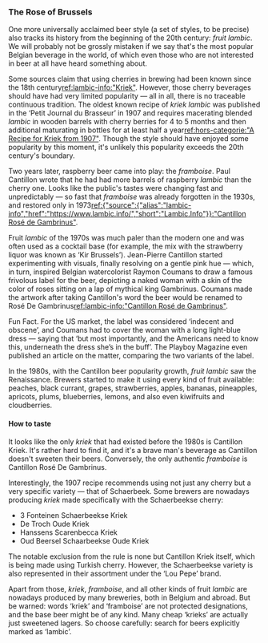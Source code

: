 ### The Rose of Brussels

One more universally acclaimed beer style (a set of styles, to be precise) also tracks its history from the beginning of the 20th century: *fruit lambic*. We will probably not be grossly mistaken if we say that's the most popular Belgian beverage in the world, of which even those who are not interested in beer at all have heard something about.

Some sources claim that using cherries in brewing had been known since the 18th century[ref:lambic-info:"Kriek"](https://www.lambic.info/Kriek). However, those cherry beverages should have had very limited popularity — all in all, there is no traceable continuous tradition. The oldest known recipe of *kriek lambic* was published in the ‘Petit Journal du Brasseur’ in 1907 and requires macerating blended *lambic* in wooden barrels with cherry berries for 4 to 5 months and then additional maturating in bottles for at least half a year[ref:hors-categorie:"A Recipe for Kriek from 1907"](http://www.horscategoriebrewing.com/2018/10/a-recipe-for-kriek-from-1907.html). Though the style should have enjoyed some popularity by this moment, it's unlikely this popularity exceeds the 20th century's boundary.

Two years later, raspberry beer came into play: the *framboise*. Paul Cantillon wrote that he had had more barrels of raspberry *lambic* than the cherry one. Looks like the public's tastes were changing fast and unpredictably — so fast that *framboise* was already forgotten in the 1930s, and restored only in 1973[ref:{"source":{"alias":"lambic-info","href":"https://www.lambic.info/","short":"Lambic.Info"}}:"Cantillon Rosé de Gambrinus"](https://www.lambic.info/Cantillon_Ros%C3%A9_de_Gambrinus).

Fruit *lambic* of the 1970s was much paler than the modern one and was often used as a cocktail base (for example, the mix with the strawberry liquor was known as ‘Kir Brussels’). Jean-Pierre Cantillon started experimenting with visuals, finally resolving on a gentle pink hue — which, in turn, inspired Belgian watercolorist Raymon Coumans to draw a famous frivolous label for the beer, depicting a naked woman with a skin of the color of roses sitting on a lap of mythical king Gambrinus. Coumans made the artwork after taking Cantillon's word the beer would be renamed to Rosé De Gambrinus[ref:lambic-info:"Cantillon Rosé de Gambrinus"](https://www.lambic.info/Cantillon_Ros%C3%A9_de_Gambrinus).

Fun Fact. For the US market, the label was considered ‘indecent and obscene’, and Coumans had to cover the woman with a long light-blue dress — saying that ‘but most importantly, and the Americans need to know this, underneath the dress she’s in the buff’. The Playboy Magazine even published an article on the matter, comparing the two variants of the label.

In the 1980s, with the Cantillon beer popularity growth, *fruit lambic* saw the Renaissance. Brewers started to make it using every kind of fruit available: peaches, black currant, grapes, strawberries, apples, bananas, pineapples, apricots, plums, blueberries, lemons, and also even kiwifruits and cloudberries.

#### How to taste

It looks like the only *kriek* that had existed before the 1980s is Cantillon Kriek. It's rather hard to find it, and it's a brave man's beverage as Cantillon doesn't sweeten their beers. Conversely, the only authentic *framboise* is Cantillon Rosé De Gambrinus.

Interestingly, the 1907 recipe recommends using not just any cherry but a very specific variety — that of Schaerbeek. Some brewers are nowadays producing *kriek* made specifically with the Schaerbeekse cherry:

  * 3 Fonteinen Schaerbeekse Kriek
  * De Troch Oude Kriek
  * Hanssens Scarenbecca Kriek
  * Oud Beersel Schaarbeekse Oude Kriek

The notable exclusion from the rule is none but Cantillon Kriek itself, which is being made using Turkish cherry. However, the Schaerbeekse variety is also represented in their assortment under the ‘Lou Pepe’ brand.

Apart from those, *kriek*, *framboise*, and all other kinds of fruit *lambic* are nowadays produced by many breweries, both in Belgium and abroad. But be warned: words ‘kriek’ and ‘framboise’ are not protected designations, and the base beer might be of any kind. Many cheap ‘krieks’ are actually just sweetened lagers. So choose carefully: search for beers explicitly marked as ‘lambic’.